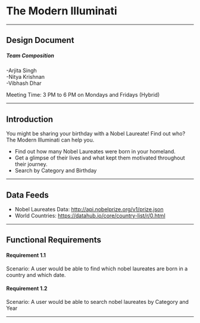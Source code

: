 # The Modern Illuminati
---
 ## Design Document  
 
 ##### Team Composition  
 
 -Arjita Singh  
 -Nitya Krishnan  
 -Vibhash Dhar  
 
 Meeting Time: 3 PM to 6 PM on Mondays and Fridays (Hybrid)  
 
 ---
 
 ## Introduction  
 
 You might be sharing your birthday with a Nobel Laureate! Find out who? The Modern Illuminati can help you.

-	Find out how many Nobel Laureates were born in your homeland.  
-	Get a glimpse of their lives and what kept them motivated throughout their journey.  
-	Search by Category and Birthday

---  

## Data Feeds  

- Nobel Laureates Data: http://api.nobelprize.org/v1/prize.json
- World Countries: https://datahub.io/core/country-list/r/0.html  
---  

## Functional Requirements  

#### Requirement 1.1  

Scenario:  A user would be able to find which nobel laureates are born in a country and which date.  

#### Requirement 1.2  

Scenario:  A user would be able to search nobel laureates by Category and Year  

---



